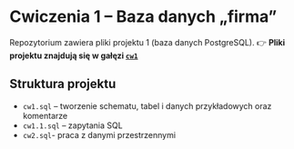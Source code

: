 # Cwiczenia 1 – Baza danych „firma”
Repozytorium zawiera pliki projektu 1 (baza danych PostgreSQL).
👉 **Pliki projektu znajdują się w gałęzi [`cw1`](https://github.com/twoj-login/firma_sql/tree/cw1)**

## Struktura projektu
- `cw1.sql` – tworzenie schematu, tabel i danych przykładowych oraz komentarze
- `cw1.1.sql` – zapytania SQL
- `cw2.sql`- praca z danymi przestrzennymi
